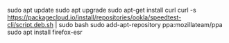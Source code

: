 sudo apt update 
sudo apt upgrade
sudo apt-get install curl
curl -s https://packagecloud.io/install/repositories/ookla/speedtest-cli/script.deb.sh | sudo bash
sudo add-apt-repository ppa:mozillateam/ppa
sudo apt install firefox-esr

